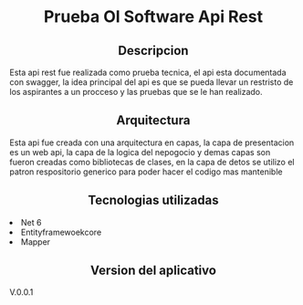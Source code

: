 <h1 align="center"> Prueba Ol Software Api Rest </h1>

<h2 align="center"> Descripcion</h2>
<p>
Esta api rest fue  realizada como  prueba tecnica,  el api esta documentada con swagger, la idea
principal del api es que se pueda llevar un restristo de los aspirantes a un procceso y las pruebas 
 que se le han realizado.
</p>
<h2 align="center"> Arquitectura</h2>
<p>
Esta api fue creada con una arquitectura en capas, la capa de presentacion es un web api, la capa 
de la logica del nepogocio y demas capas son fueron creadas como bibliotecas de clases, 
en la capa de detos se utilizo el patron respositorio generico para poder hacer el codigo mas mantenible
</p>
<h2 align="center"> Tecnologias utilizadas</h2>
<p>
    <li>Net 6</li>
    <li>Entityframewoekcore</li>
    <li>Mapper</li>
</p>
<h2 align="center"> Version del aplicativo</h2>
<p> V.0.0.1</p>